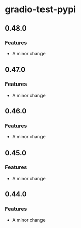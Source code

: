 # gradio-test-pypi

## 0.48.0

### Features

- A minor change

## 0.47.0

### Features

- A minor change

## 0.46.0

### Features

- A minor change

## 0.45.0

### Features

- A minor change

## 0.44.0

### Features

- A minor change